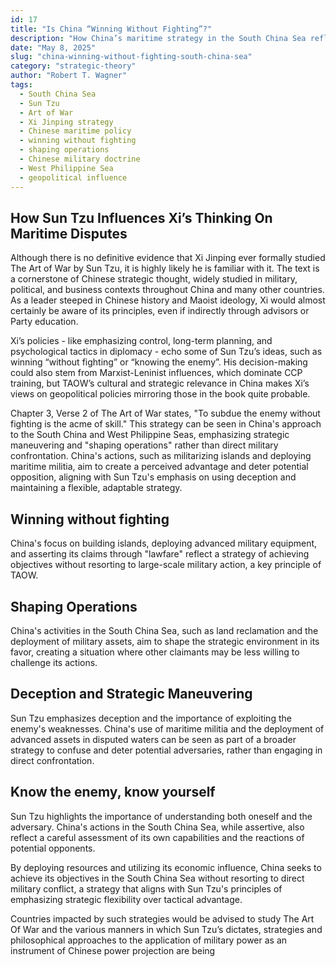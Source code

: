 ```yaml
---
id: 17
title: "Is China “Winning Without Fighting”?"
description: "How China’s maritime strategy in the South China Sea reflects Sun Tzu’s Art of War—achieving dominance through shaping operations, deception, and lawfare without firing a shot."
date: "May 8, 2025"
slug: "china-winning-without-fighting-south-china-sea"
category: "strategic-theory"
author: "Robert T. Wagner"
tags:
  - South China Sea
  - Sun Tzu
  - Art of War
  - Xi Jinping strategy
  - Chinese maritime policy
  - winning without fighting
  - shaping operations
  - Chinese military doctrine
  - West Philippine Sea
  - geopolitical influence
---
```


## How Sun Tzu Influences Xi’s Thinking On Maritime Disputes

Although there is no definitive evidence that Xi Jinping ever formally studied The Art of War by Sun Tzu, it is highly likely he is familiar with it. The text is a cornerstone of Chinese strategic thought, widely studied in military, political, and business contexts throughout China and many other countries. As a leader steeped in Chinese history and Maoist ideology, Xi would almost certainly be aware of its principles, even if indirectly through advisors or Party education.

Xi’s policies - like emphasizing control, long-term planning, and psychological tactics in diplomacy - echo some of Sun Tzu’s ideas, such as winning “without fighting” or “knowing the enemy”. His decision-making could also stem from Marxist-Leninist influences, which dominate CCP training, but TAOW’s cultural and strategic relevance in China makes Xi’s views on geopolitical policies mirroring those in the book quite probable.

Chapter 3, Verse 2 of The Art of War states, "To subdue the enemy without fighting is the acme of skill." This strategy can be seen in China's approach to the South China and West Philippine Seas, emphasizing strategic maneuvering and "shaping operations" rather than direct military confrontation. China's actions, such as militarizing islands and deploying maritime militia, aim to create a perceived advantage and deter potential opposition, aligning with Sun Tzu's emphasis on using deception and maintaining a flexible, adaptable strategy.

## Winning without fighting

China's focus on building islands, deploying advanced military equipment, and asserting its claims through "lawfare" reflect a strategy of achieving objectives without resorting to large-scale military action, a key principle of TAOW.

## Shaping Operations

China's activities in the South China Sea, such as land reclamation and the deployment of military assets, aim to shape the strategic environment in its favor, creating a situation where other claimants may be less willing to challenge its actions.

## Deception and Strategic Maneuvering

Sun Tzu emphasizes deception and the importance of exploiting the enemy's weaknesses. China's use of maritime militia and the deployment of advanced assets in disputed waters can be seen as part of a broader strategy to confuse and deter potential adversaries, rather than engaging in direct confrontation.

## Know the enemy, know yourself

Sun Tzu highlights the importance of understanding both oneself and the adversary. China's actions in the South China Sea, while assertive, also reflect a careful assessment of its own capabilities and the reactions of potential opponents.

By deploying resources and utilizing its economic influence, China seeks to achieve its objectives in the South China Sea without resorting to direct military conflict, a strategy that aligns with Sun Tzu's principles of emphasizing strategic flexibility over tactical advantage.

Countries impacted by such strategies would be advised to study The Art Of War and the various manners in which Sun Tzu’s dictates, strategies and philosophical approaches to the application of military power as an instrument of Chinese power projection are being
